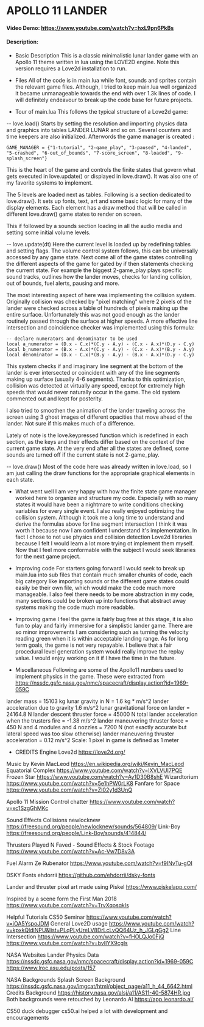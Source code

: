 # APOLLO 11 LANDER
#### Video Demo: https://www.youtube.com/watch?v=hxL9pn6PkBs
#### Description: 

- Basic Description
This is a classic minimalistic lunar lander game with an Apollo 11 theme written in lua using the LOVE2D engine. 
Note this version requires a Love2d installation to run.

- Files
All of the code is in main.lua while font, sounds and sprites contain the relevant game files. Although, I tried to keep main.lua well organized it became unmanageable towards the end with over 1.3k lines of code. I will definitely endeavour to break up the code base for future projects.

- Tour of main.lua
This follows the typical structure of a Love2d game:

-- love.load()
Starts by setting the resolution and importing physics data and graphics into tables LANDER LUNAR and so on. Several counters and time keepers are also initialized. Afterwords the game manager is created :
```
GAME_MANAGER = {"1-tutorial", "2-game_play", "3-paused", "4-landed", "5-crashed", "6-out_of_bounds", "7-score_screen", "8-loaded", "9-splash_screen"}
```
This is the heart of the game and controls the finite states that govern what gets executed in love.update() or displayed in love.draw(). It was also one of my favorite systems to implement.

The 5 levels are loaded next as tables. Following is a section dedicated to love.draw(). It sets up fonts, text, art and some basic logic for many of the display elements. Each element has a draw method that will be called in different love.draw() game states to render on screen.

This if followed by a sounds section loading in all the audio media and setting some initial volume levels. 

-- love.update(dt)
Here the current level is loaded up by redefining tables and setting flags. The volume control system follows, this can be universally accessed by any game state. Next come all of the game states controlling the different aspects of the game for gated by if then statements checking the current state. For example the biggest 2-game_play plays specific sound tracks, outlines how the lander moves, checks for landing collision, out of bounds, fuel alerts, pausing and more.

The most interesting aspect of here was implementing the collision system. Originally collision was checked by "pixel matching" where 2 pixels of the lander were checked across a table of hundreds of pixels making up the entire surface. Unfortunately this was not good enough as the lander routinely passed through the surface at higher speeds. A more effective line intersection and coincidence checker was implemented using this formula:
```
-- declare numerators and denominator to be used 
local a_numerator = (D.x - C.x)*(C.y - A.y) - (C.x - A.x)*(D.y - C.y)
local b_numerator = (B.x - A.x)*(C.y - A.y) - (C.x - A.x)*(B.y - A.y)
local denominator = (D.x - C.x)*(B.y - A.y) - (B.x - A.x)*(D.y - C.y)
```
This system checks if and imaginary line segment at the bottom of the lander is ever intersected or coincident with any of the line segments making up surface (usually 4-6 segments). Thanks to this optimization, collision was detected at virtually any speed, except for extremely high speeds that would never naturally occur in the game. The old system commented out and kept for posterity.

I also tried to smoothen the animation of the lander traveling across the screen using 3 ghost images of different opacities that move ahead of the lander. Not sure if this makes much of a difference.

Lately of note is the love.keypressed function which is redefined in each section, as the keys and their effects differ based on the context of the current game state. At the very end after all the states are defined, some sounds are turned off if the current state is not 2-game_play.

-- love.draw()
Most of the code here was already written in love.load, so I am just calling the draw functions for the appropriate graphical elements in each state.

- What went well
I am very happy with how the finite state game manager worked here to organize and structure my code. Especially with so many states it would have been a nightmare to write conditions checking variables for every single event. I also really enjoyed optimizing the collision system. Although it took me a long time to understand and derive the formulas above for line segment intersection I think it was worth it because now I am confident I understand it's implementation. In fact I chose to not use physics and collision detection Love2d libraries because I felt I would learn a lot more trying ot implement them myself. Now that I feel more conformable with the subject I would seek libraries for the next game project. 

- Improving code
For starters going forward I would seek to break up main.lua into sub files that contain much smaller chunks of code, each big category like importing sounds or the different game states could easily be their own file, which would make the code much more manageable. I also feel there needs to be more abstraction in my code, many sections could be broken up into functions that abstract away systems making the code much more readable. 

- Improving game
I feel the game is fairly bug free at this stage, it is also fun to play and fairly immersive for a simplistic lander game. There are so minor improvements I am considering such as turning the velocity reading green when it is within acceptable landing range. As for long term goals, the game is not very repayable. I believe that a fair procedural level generation system would really improve the replay value. I would enjoy working on it if I have the time in the future.

- Miscellaneous 
Following are some of the Apollo11 numbers used to implement physics in the game.
These were extracted from https://nssdc.gsfc.nasa.gov/nmc/spacecraft/display.action?id=1969-059C

lander mass = 15103 kg
lunar gravity in N = 1.6 kg * m/s^2
lander acceleration due to gravity 1.6 m/s^2
lunar gravitational force on lander = 24164.8 N
lander descent thruster force = 45000 N
total lander acceleration when the trusters fire = -1.38 m/s^2
lander maneuvering thruster force = 450 N and 4 modules and 4 nozzles = 7200 N
(not exactly accurate but lateral speed was too slow otherwise)
lander maneuvering thruster acceleration = 0.12 m/s^2
Scale: 1 pixel in game is defined as 1 meter

- CREDITS 
Engine
Love2d
https://love2d.org/

Music by Kevin MacLeod
https://en.wikipedia.org/wiki/Kevin_MacLeod
Equatorial Complex
https://www.youtube.com/watch?v=IXVLVUI7PQE
Frozen Star
https://www.youtube.com/watch?v=Ay1D30B8shE
Wizardtorium
https://www.youtube.com/watch?v=5e1hPW0rLK8
Fanfare for Space
https://www.youtube.com/watch?v=ZI02y1d3UnQ

Apollo 11 Mission Control chatter
https://www.youtube.com/watch?v=xc1SzgGhMKc

Sound Effects
Collisions
newlocknew
https://freesound.org/people/newlocknew/sounds/564809/
Link-Boy
https://freesound.org/people/Link-Boy/sounds/414844/

Thrusters
Played N Faved - Sound Effects & Stock Footage
https://www.youtube.com/watch?v=Ac-Vw7D8v3A

Fuel Alarm
Ze Rubenator
https://www.youtube.com/watch?v=f9INvTu-gOI

DSKY Fonts
ehdorrii
https://github.com/ehdorrii/dsky-fonts

Lander and thruster pixel art made using Piskel
https://www.piskelapp.com/

Inspired by a scene form the First Man 2018
https://www.youtube.com/watch?v=TrvXqosqkls

Helpful Tutorials
CS50 Seminar
https://www.youtube.com/watch?v=iOA5YspoJDM
General Love2D usage
https://www.youtube.com/watch?v=kpxkQldiNPU&list=PLqPLyUreLV8DrLcLvQQ64Uz_h_JGLgGg2
Line Intersection
https://www.youtube.com/watch?v=fHOLQJo0FjQ
https://www.youtube.com/watch?v=bvlIYX9cgls

NASA Websites
Lander Physics Data
https://nssdc.gsfc.nasa.gov/nmc/spacecraft/display.action?id=1969-059C
https://www.lroc.asu.edu/posts/157

NASA Backgrounds 
Splash Screen Background
https://nssdc.gsfc.nasa.gov/imgcat/html/object_page/a11_h_44_6642.html
Credits Background
https://history.nasa.gov/alsj/a11/AS11-40-5874HR.jpg
Both backgrounds were retouched by Leonardo.AI
https://app.leonardo.ai/

CS50 duck debugger cs50.ai helped a lot with development and encouragements 
